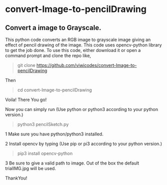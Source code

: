 # convert-Image-to-pencilDrawing
## Convert a image to Grayscale.

This python code converts an RGB image to grayscale image giving an effect of pencil drawing of the image.
This code uses opencv-python library to get the job done.
To use this code, either download it or open a command prompt and clone the repo like,

> git clone https://github.com/viwicodes/convert-Image-to-pencilDrawing


Then 

>cd convert-Image-to-pencilDrawing

Voila! There You go!

Now you can simply run  (Use python or python3 according to your python version.)

  > python3 pencilSketch.py 

1 Make sure you have python/python3 installed.

2 Install opencv by typing  (Use pip or pi3 according to your python version.)
        
> pip3 install opencv-python
          
3 Be sure to give a valid path to image. Out of the box the default trialIMG.jpg will be used.

ThankYou!
